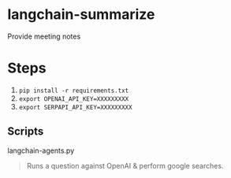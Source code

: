 # langchain-summarize
Provide meeting notes

# Steps

1. `pip install -r requirements.txt`
2. `export OPENAI_API_KEY=XXXXXXXXX`
3. `export SERPAPI_API_KEY=XXXXXXXXX`


## Scripts

langchain-agents.py

> Runs a question against OpenAI & perform google searches.

